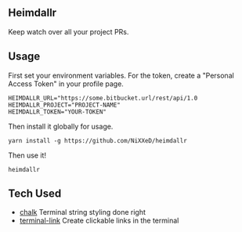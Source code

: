 Heimdallr
---

Keep watch over all your project PRs.

Usage
---

First set your environment variables. For the token, create a "Personal Access Token" in your profile page.

```
HEIMDALLR_URL="https://some.bitbucket.url/rest/api/1.0
HEIMDALLR_PROJECT="PROJECT-NAME"
HEIMDALLR_TOKEN="YOUR-TOKEN"
```

Then install it globally for usage.
```
yarn install -g https://github.com/NiXXeD/heimdallr
```

Then use it!
```
heimdallr
```

Tech Used
---
* [chalk](https://github.com/chalk/chalk) Terminal string styling done right
* [terminal-link](https://github.com/sindresorhus/terminal-link) Create clickable links in the terminal
